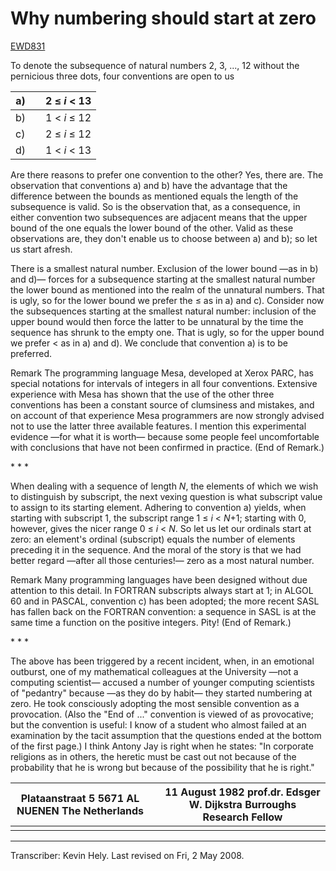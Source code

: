 # Why numbering should start at zero

[EWD831](https://www.cs.utexas.edu/users/EWD/ewd08xx/EWD831.PDF)

To denote the subsequence of natural numbers 2, 3, ..., 12 without the pernicious three dots, four conventions are open to us



| a)   |      | 2 ≤ *i* < 13 |
| ---- | ---- | ------------ |
| b)   |      | 1 < *i* ≤ 12 |
| c)   |      | 2 ≤ *i* ≤ 12 |
| d)   |      | 1 < *i* < 13 |

Are there reasons to prefer one convention to the other? Yes, there are. The observation that conventions a) and b) have the advantage that the difference between the bounds as mentioned equals the length of the subsequence is valid. So is the observation that, as a consequence, in either convention two subsequences are adjacent means that the upper bound of the one equals the lower bound of the other. Valid as these observations are, they don't enable us to choose between a) and b); so let us start afresh.

There is a smallest natural number. Exclusion of the lower bound —as in b) and d)— forces for a subsequence starting at the smallest natural number the lower bound as mentioned into the realm of the unnatural numbers. That is ugly, so for the lower bound we prefer the ≤ as in a) and c). Consider now the subsequences starting at the smallest natural number: inclusion of the upper bound would then force the latter to be unnatural by the time the sequence has shrunk to the empty one. That is ugly, so for the upper bound we prefer < as in a) and d). We conclude that convention a) is to be preferred.

Remark The programming language Mesa, developed at Xerox PARC, has special notations for intervals of integers in all four conventions. Extensive experience with Mesa has shown that the use of the other three conventions has been a constant source of clumsiness and mistakes, and on account of that experience Mesa programmers are now strongly advised not to use the latter three available features. I mention this experimental evidence —for what it is worth— because some people feel uncomfortable with conclusions that have not been confirmed in practice. (End of Remark.)

\*        *
*

When dealing with a sequence of length *N*, the elements of which we wish to distinguish by subscript, the next vexing question is what subscript value to assign to its starting element. Adhering to convention a) yields, when starting with subscript 1, the subscript range 1 ≤ *i* < *N*+1; starting with 0, however, gives the nicer range 0 ≤  *i* < *N*. So let us let our ordinals start at zero: an element's ordinal (subscript) equals the number of elements preceding it in the sequence. And the moral of the story is that we had better regard —after all those centuries!— zero as a most natural number.

Remark Many programming languages have been designed without due attention to this detail. In FORTRAN subscripts always start at 1; in ALGOL 60 and in PASCAL, convention c) has been adopted; the more recent SASL has fallen back on the FORTRAN convention: a sequence in SASL is at the same time a function on the positive integers. Pity! (End of Remark.)

\*        *
*

The above has been triggered by a recent incident, when, in an emotional outburst, one of my mathematical colleagues at the University —not a computing scientist— accused a number of younger computing scientists of "pedantry" because —as they do by habit— they started numbering at zero. He took consciously adopting the most sensible convention as a provocation. (Also the "End of ..." convention is viewed of as provocative; but the convention is useful: I know of a student who almost failed at an examination by the tacit assumption that the questions ended at the bottom of the first page.) I think Antony Jay is right when he states: "In corporate religions as in others, the heretic must be cast out not because of the probability that he is wrong but because of the possibility that he is right."



| Plataanstraat 5 5671 AL NUENEN The Netherlands |      | 11 August 1982 prof.dr. Edsger W. Dijkstra Burroughs Research Fellow |
| ---------------------------------------------- | ---- | ------------------------------------------------------------ |
|                                                |      |                                                              |



------

Transcriber: Kevin Hely.
Last revised on Fri, 2 May 2008.
